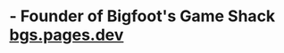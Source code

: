 

<div align="left">

  <h1>- Founder of Bigfoot's Game Shack <br><a href="https://bgs.pages.dev">bgs.pages.dev</a></h2>

